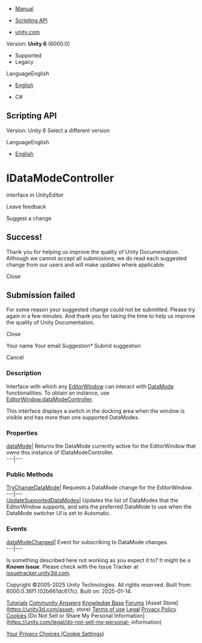 [ ]()

  * [Manual](../Manual/index.html)
  * [Scripting API](../ScriptReference/index.html)

  * [unity.com](https://unity.com/)

Version: **Unity 6** (6000.0)

  * Supported
  * Legacy

LanguageEnglish

  * [English]()

  * C#

[ ](https://docs.unity3d.com)

## Scripting API

Version: Unity 6 Select a different version

LanguageEnglish

  * [English]()

# IDataModeController

interface in UnityEditor

Leave feedback

Suggest a change

## Success!

Thank you for helping us improve the quality of Unity Documentation. Although
we cannot accept all submissions, we do read each suggested change from our
users and will make updates where applicable.

Close

## Submission failed

For some reason your suggested change could not be submitted. Please <a>try
again</a> in a few minutes. And thank you for taking the time to help us
improve the quality of Unity Documentation.

Close

Your name Your email Suggestion* Submit suggestion

Cancel

[ ]()

### Description

Interface with which any [EditorWindow](EditorWindow.html) can interact with
[DataMode](DataMode.html) functionalities. To obtain an instance, use
[EditorWindow.dataModeController](EditorWindow-dataModeController.html).

This interface displays a switch in the docking area when the window is
visible and has more than one supported DataModes.

### Properties

[dataMode](IDataModeController-dataMode.html)| Returns the DataMode currently
active for the EditorWindow that owns this instance of IDataModeController.  
---|---  
  
### Public Methods

[TryChangeDataMode](IDataModeController.TryChangeDataMode.html)| Requests a
DataMode change for the EditorWindow.  
---|---  
[UpdateSupportedDataModes](IDataModeController.UpdateSupportedDataModes.html)|
Updates the list of DataModes that the EditorWindow supports, and sets the
preferred DataMode to use when the DataMode switcher UI is set to Automatic.  
  
### Events

[dataModeChanged](IDataModeController-dataModeChanged.html)| Event for
subscribing to DataMode changes.  
---|---  
  
Is something described here not working as you expect it to? It might be a
**Known Issue**. Please check with the Issue Tracker at
[issuetracker.unity3d.com](https://issuetracker.unity3d.com).

Copyright ©2005-2025 Unity Technologies. All rights reserved. Built from:
6000.0.36f1 (02b661dc617c). Built on: 2025-01-14.

[Tutorials](https://unity3d.com/learn) [Community
Answers](https://answers.unity3d.com) [Knowledge
Base](https://support.unity3d.com/hc/en-us)
[Forums](https://forum.unity3d.com) [Asset Store](https://unity3d.com/asset-
store) [Terms of use](https://docs.unity3d.com/Manual/TermsOfUse.html)
[Legal](https://unity.com/legal) [Privacy
Policy](https://unity.com/legal/privacy-policy)
[Cookies](https://unity.com/legal/cookie-policy) [Do Not Sell or Share My
Personal Information](https://unity.com/legal/do-not-sell-my-personal-
information)

[Your Privacy Choices (Cookie Settings)](javascript:void\(0\);)

